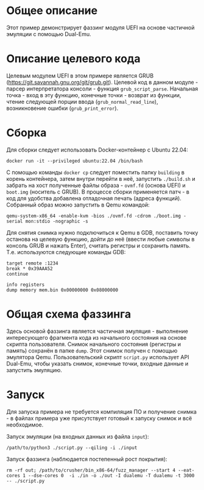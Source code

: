 # Общее описание

Этот пример демонстрирует фаззинг модуля UEFI 
на основе частичной эмуляции с помощью Dual-Emu.

# Описание целевого кода

Целевым модулем UEFI в этом примере является GRUB
(https://git.savannah.gnu.org/git/grub.git).
Целевой код в данном модуле - парсер интерпретатора консоли -
функция `grub_script_parse`.
Начальная точка - вход в эту функцию,
конечные точки - возврат из функции,
чтение следующей порции ввода (`grub_normal_read_line`),
возникновение ошибки (`grub_print_error`).

# Сборка

Для сборки следует использовать Docker-контейнер с Ubuntu 22.04:

```
docker run -it --privileged ubuntu:22.04 /bin/bash
```

С помощью команды `docker cp` следует поместить папку `building` в корень контейнера,
затем внутри перейти в неё, запустить `./build.sh`
и забрать на хост полученные файлы образа - `ovmf.fd` (основа UEFI) и `boot.img` (носитель с GRUB).
В процессе сборки применяется патч - в код для удобства добавлена отладочная печать
(адреса функций).
Собранный образ можно запустить в Qemu командой:

```
qemu-system-x86_64 -enable-kvm -bios ./ovmf.fd -cdrom ./boot.img -serial mon:stdio -nographic -s
```

Для снятия снимка нужно подключиться к Qemu в GDB,
поставить точку останова на целевую функцию,
дойти до неё (ввести любые символы в консоль GRUB и нажать Enter),
считать регистры и сохранить память.
Т.е. используются следующие команды GDB:

```
target remote :1234
break * 0x39AAA52
continue

info registers
dump memory mem.bin 0x00000000 0x08000000
```

# Общая схема фаззинга

Здесь основой фаззинга является частичная эмуляция -
выполнение интересующего фрагмента кода из начального состояния
на основе скрипта пользователя.
Снимок начального состояния (регистры и память) сохранён в папке `dump`.
Этот снимок получен с помощью эмулятора Qemu.
Пользовательский скрипт `script.py` использует API Dual-Emu,
чтобы указать снимок, конечные точки, входные данные и запустить эмуляцию.

# Запуск

Для запуска примера не требуется компиляция ПО и получение снимка -
в файлах примера уже присутствует готовый к запуску снимок и всё необходимое.

Запуск эмуляции (на входных данных из файла `input`):

```
/path/to/python3 ./script.py --qiling -i ./input
```

Запуск фаззинга (наблюдается постепенный рост покрытия):

```
rm -rf out; /path/to/crusher/bin_x86-64/fuzz_manager --start 4 --eat-cores 1 --dse-cores 0  -i ./in -o ./out -I dualemu -T dualemu -t 3000 -- ./script.py
```

